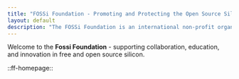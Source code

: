 ```yaml
---
title: "FOSSi Foundation - Promoting and Protecting the Open Source Silicon Movement"
layout: default 
description: "The FOSSi Foundation is an international non-profit organisation dedicated to advancing free and open source silicon chip design worldwide."
---
```



Welcome to the **Fossi Foundation** - supporting collaboration, education, and innovation in free and open source silicon.

::ff-homepage::
